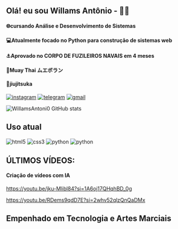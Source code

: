 ## Olá! eu sou  Willams Antônio - 👨‍💻
#### 🌐cursando Análise e Desenvolvimento de Sistemas
#### 💻Atualmente focado no Python para construção de sistemas web
#### ⚓Aprovado no CORPO DE FUZILEIROS NAVAIS em 4 meses
#### 🥊Muay Thai ムエボラン
#### 🥋jiujitsuka



[![instagram](https://img.shields.io/badge/Instagram-E4405F?style=for-the-badge&logo=instagram&logoColor=white)](https://www.instagram.com/willams_antoni0/)
[![telegram](https://img.shields.io/badge/Telegram-2CA5E0?style=for-the-badge&logo=telegram&logoColor=white)](https://t.me/+5581993575384)
[![gmail](https://img.shields.io/badge/Gmail-D14836?style=for-the-badge&logo=gmail&logoColor=white)](mailto:willamss547@gmail.com)




![WillamsAntoni0 GitHub stats](https://github-readme-stats.vercel.app/api?username=WillamsANtoni0&show_icons=true&theme=transparent)


## Uso atual

<div style="display: inline_block">  
<img align="center" alt="html5"  src="https://img.shields.io/badge/HTML5-E34F26?style=for-the-badge&logo=html5&logoColor=white"/>
<img align="center" alt="css3"  src="https://img.shields.io/badge/CSS3-1572B6?style=for-the-badge&logo=css3&logoColor=white"/>
<img align="center" alt="python"  src="https://img.shields.io/badge/Python-3776AB?style=for-the-badge&logo=python&logoColor=white"/>
<img align="center" alt="python"  src="https://img.shields.io/badge/JavaScript-F7DF1E?style=for-the-badge&logo=javascript&logoColor=black"/>

</div>

## ÚLTIMOS VÍDEOS:
#### Criação de vídeos com IA
https://youtu.be/jku-Mlibl84?si=1A6oj17QHqhBD_0g

https://youtu.be/RDems9qdD7E?si=2whv52qlzQnQaDMx

## Empenhado em Tecnologia e Artes Marciais
